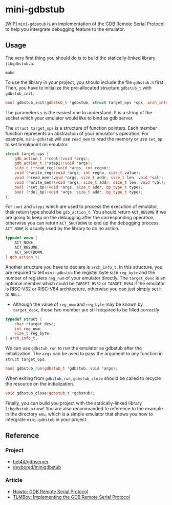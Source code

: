 # mini-gdbstub

[WIP] `mini-gdbstub` is an implementation of the
[GDB Remote Serial Protocol](https://sourceware.org/gdb/onlinedocs/gdb/Remote-Protocol.html)
to help you intergrate debugging feature to the emulator.

## Usage

The very first thing you should do is to build the statically-linked library `libgdbstub.a`.
```
make
```

To use the library in your project, you should include the file `gdbstub.h` first.
Then, you have to initialize the pre-allocated structure `gdbstub_t` with `gdbstub_init`.

```cpp
bool gdbstub_init(gdbstub_t *gdbstub, struct target_ops *ops, arch_info_t arch, char *s);
```

The parameters `s` is the easiest one to understand. It is a string of the socket
which your emulator would like to bind as gdb server.

The `struct target_ops` is a structure of function pointers. Each member function represents an
abstraction of your emulator's operation. For example, `mini-gdbstub` will use `read_mem` to
read the memory or use `set_bp` to set breakpoint on emulator.

```cpp
struct target_ops {
    gdb_action_t (*cont)(void *args);
    gdb_action_t (*stepi)(void *args);
    size_t (*read_reg)(void *args, int regno);
    void (*write_reg)(void *args, int regno, size_t value);
    void (*read_mem)(void *args, size_t addr, size_t len, void *val);
    void (*write_mem)(void *args, size_t addr, size_t len, void *val);
    bool (*set_bp)(void *args, size_t addr, bp_type_t type);
    bool (*del_bp)(void *args, size_t addr, bp_type_t type);
};
```

For `cont` and `stepi` which are used to process the execution of emulator, their return type
should be `gdb_action_t`. You should return `ACT_RESUME` if we are going to keep on the
debugging after the corresponding operation, otherwise you can return `ACT_SHUTDOWN` to end
up the debugging process. `ACT_NONE` is usually used by the library to do no action.

```cpp
typedef enum {
    ACT_NONE,
    ACT_RESUME,
    ACT_SHUTDOWN,
} gdb_action_t;
```

Another structure you have to declare is `arch_info_t`. In this structure, you are required
to tell `mini-gdbstub` the register byte size `reg_byte` and the number of registers `reg_num`
of your emulator directly. The `target_desc` is an optional member which could be
`TARGET_RV32` or `TARGET_RV64` if the emulator is RISC-V32 or RISC-V64 architecture, otherwise
you can just simply set it to `NULL`.
* Although the value of `reg_num` and `reg_byte` may be known by `target_desc`, those
two member are still required to be filled correctly

```cpp
typedef struct {
    char *target_desc;
    int reg_num;
    size_t reg_byte;
} arch_info_t;
```

We can use `gdbstub_run` to run the emulator as gdbstub after the initialization. The `args`
can be used to pass the argument to any function in `struct target_ops`.

```cpp
bool gdbstub_run(gdbstub_t *gdbstub, void *args);
```

When exiting from `gdbstub_run`, `gdbstub_close` should be called to recycle the resource on
the initialization.

```cpp
void gdbstub_close(gdbstub_t *gdbstub);
```

Finally, you can build you project with the statically-linked library `libgdbstub.a` now!
You are also recommanded to reference to the example in the directory `emu`, which is a simple
emulator that shows you how to intergrate `mini-gdbstub` in your project.

## Reference
### Project
* [bet4it/gdbserver](https://github.com/bet4it/gdbserver)
* [devbored/minigdbstub](https://github.com/devbored/minigdbstub)
### Article
* [Howto: GDB Remote Serial Protocol](https://www.embecosm.com/appnotes/ean4/embecosm-howto-rsp-server-ean4-issue-2.html)
* [TLMBoy: Implementing the GDB Remote Serial Protocol](https://www.chciken.com/tlmboy/2022/04/03/gdb-z80.html)
